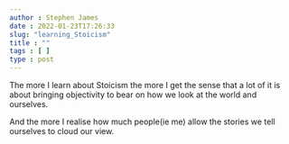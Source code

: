 ```yaml
---
author : Stephen James
date : 2022-01-23T17:26:33
slug: "learning_Stoicism" 
title : ""
tags : [ ]
type : post
---
```

The more I learn about Stoicism the more I get the sense that a lot of it is about bringing objectivity to bear on how we look at the world and ourselves. 

And the more I realise how much people(ie me) allow the stories we tell ourselves to cloud our view.